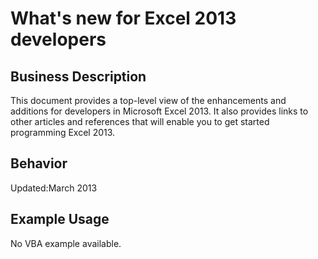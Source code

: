 # What's new for Excel 2013 developers

## Business Description
This document provides a top-level view of the enhancements and additions for developers in Microsoft Excel 2013. It also provides links to other articles and references that will enable you to get started programming Excel 2013.

## Behavior
Updated:March 2013

## Example Usage
No VBA example available.